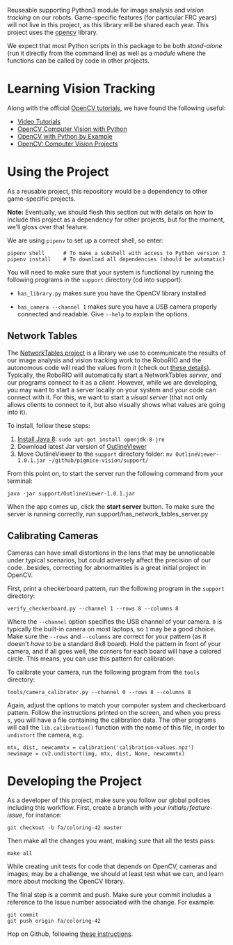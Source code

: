 Reuseable supporting Python3 module for image analysis and *vision tracking* on
our robots. Game-specific features (for particular FRC years) will not live in
this project, as this library will be shared each year. This project uses the
[opencv](https://docs.opencv.org/3.4.0/d6/d00/tutorial_py_root.html) library.

We expect that most Python scripts in this package to be both *stand-alone* (run
it directly from the command line) as well as a *module* where the functions can
be called by code in other projects.


Learning Vision Tracking
========================

Along with the official [OpenCV tutorials](https://opencv-python-tutroals.readthedocs.io/en/latest/py_tutorials/py_tutorials.html),
we have found the following useful:

  * [Video Tutorials](https://pythonprogramming.net/loading-video-python-opencv-tutorial/)
  * [OpenCV Computer Vision with Python](https://www.packtpub.com/application-development/opencv-computer-vision-python)
  * [OpenCV with Python by Example](https://www.packtpub.com/application-development/opencv-python-example)
  * [OpenCV: Computer Vision Projects](https://www.packtpub.com/application-development/opencv-computer-vision-projects-python)


Using the Project
=================

As a reusable project, this repository would be a dependency to other
game-specific projects.

**Note:** Eventually, we should flesh this section out with details on how to
include this project as a dependency for other projects, but for the moment,
we'll gloss over that feature.


We are using `pipenv` to set up a correct shell, so enter:

    pipenv shell      # To make a subshell with access to Python version 3
    pipenv install    # To download all dependencies (should be automatic)

You will need to make sure that your system is functional by running the following
programs in the `support` directory (cd into support):

  * `has_library.py` makes sure you have the OpenCV library installed

  * `has_camera --channel 1` makes sure you have a USB camera properly
           connected and readable. Give `--help` to explain the options.

Network Tables
-------------------

The [NetworkTables project][nt1] is a library we use to communicate the results of our image analysis and vision tracking work to the RoboRIO and the autonomous code will read the values from it (check out [these details][nt3]).
Typically, the RoboRIO will automatically start a NetworkTables *server*, and our programs connect to it as a *client*. However, while we are developing, you may want to start a server locally on your system and your code can connect with it. For this, we want to start a *visual server* (that not only allows clients to connect to it, but also visually shows what values are going into it).

To install, follow these steps:

1. [Install Java 8][nt2]: `sudo apt-get install openjdk-8-jre`
2. Download latest Jar version of [OutlineViewer][nt4]
3. Move OutlineViewer to the `support` directory folder: `mv OutlineViewer-1.0.1.jar ~/github/pigmice-vision/support/`

From this point on, to start the server run the following command from your terminal:

    java -jar support/OutlineViewer-1.0.1.jar

When the app comes up, click the **start server** button.
To make sure the server is running correctly, run support/has_network_tables_server.py

  [nt1]: http://robotpy.readthedocs.io/projects/pynetworktables/en/stable/
  [nt2]: https://www.java.com/en/download/help/download_options.xml
  [nt3]: http://robotpy.readthedocs.io/en/stable/guide/nt.html#networktables-guide
  [nt4]: http://first.wpi.edu/FRC/roborio/maven/release/edu/wpi/first/wpilib/networktables/OutlineViewer/1.0.1/
  [nt5]: http://first.wpi.edu/FRC/roborio/maven/release/edu/wpi/first/wpilib/SmartDashboard/3.0.0/SmartDashboard-3.0.0.jar

Calibrating Cameras
-------------------

Cameras can have small distortions in the lens that may be unnoticeable under
typical scenarios, but could adversely affect the precision of our
code...besides, correcting for abnormalities is a great initial project in
OpenCV.

First, print a checkerboard pattern, run the following program in the `support`
directory:

    verify_checkerboard.py --channel 1 --rows 8 --columns 8

Where the `--channel` option specifies the USB channel of your camera. `0` is
typically the built-in canera on most laptops, so `1` may be a good choice. Make
sure the `--rows` and `--columns` are correct for your pattern (as it doesn't
*have* to be a standard 8x8 board). Hold the pattern in front of your camera,
and if all goes well, the corners for each board will have a colored circle.
This means, you can use this pattern for calibration.

To calibrate your camera, run the following program from the `tools` directory:

    tools/camera_calibrator.py --channel 0 --rows 8 --columns 8

Again, adjust the options to match your computer system and checkerboard
pattern. Follow the instructions printed on the screen, and when you press `s`,
you will have a file containing the calibration data. The other programs will
call the `lib.calibration()` function with the name of this file, in order to
`undistort` the camera, e.g.

    mtx, dist, newcammtx = calibration('calibration-values.npz')
    newimage = cv2.undistort(img, mtx, dist, None, newcammtx)


Developing the Project
======================

As a developer of this project, make sure you follow our global policies including
this workflow. First, create a branch with _your initials_`/`_feature_`-`_issue_,
for instance:

    git checkout -b fa/coloring-42 master

Then make all the changes you want, making sure that all the tests pass:

    make all

While creating unit tests for code that depends on OpenCV, cameras and images, may
be a challenge, we should at least test what we can, and learn more about mocking the
OpenCV library.

The final step is a commit and push. Make sure your commit includes a reference to
the Issue number associated with the change. For example:

    git commit
    git push origin fa/coloring-42

Hop on Github, following [these instructions](https://yangsu.github.io/pull-request-tutorial/).
